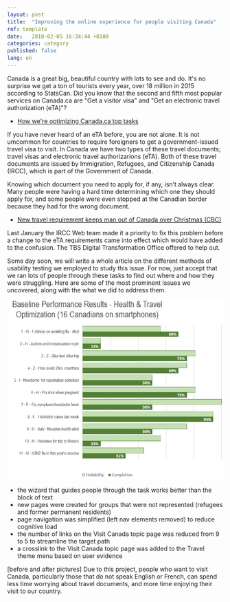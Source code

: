 ```yaml
---
layout: post
title:  "Improving the online experience for people visiting Canada"
ref: template
date:   2018-02-05 16:34:44 +0100
categories: category
published: false
lang: en
---
```


Canada is a great big, beautiful country with lots to see and do. It's no surprise we get a ton of tourists every year, over 18 million in 2015 according to StatsCan. 
Did you know that the second and fifth most popular services on Canada.ca are "Get a visitor visa" and "Get an electronic travel authorization (eTA)"? 
* [How we're optimizing Canada.ca top tasks](https://canada-ca.github.io/pages/top-task-list-canada-ca.html)

If you have never heard of an eTA before, you are not alone. It is not umcommon for countries to require foreigners to get a government-issued travel visa to visit. In Canada we have two types of these travel documents; travel visas and electronic travel authorizarions (eTA). Both of these travel documents are issued by Immigration, Refugees, and Citizenship Canada (IRCC), which is part of the Government of Canada. 

Knowing which document you need to apply for, if any, isn’t always clear. Many people were having a hard time determining which one they should apply for, and some people were even stopped at the Canadian border because they had for the wrong document. 
* [New travel requirement keeps man out of Canada over Christmas (CBC)](http://www.cbc.ca/news/canada/nova-scotia/travel-security-eta-document-england-electronic-travel-authorization-1.3916927)

Last January the IRCC Web team made it a priority to fix this problem before a change to the eTA requirements came into effect which would have added to the confusion. The TBS Digital Transformation Office offered to help out. 

Some day soon, we will write a whole article on the different methods of usability testing we employed to study this issue. For now, just accept that we ran lots of people through these tasks to find out where and how they were struggling. Here are some of the most prominent issues we uncovered, along with the what we did to address them.
<div itemprop="text" class="" data="type-text">
      <div class="img-responsive center-block col-md-6">
          <span class=""><img src="../images/Baseline-Performance-Results-Health-and-Travel-Optimization.jpg" alt="Bar-chart-of-Baseline-Performance-Results-comparing-findability-and-task-completion">
 </span>
      </div>
<ul>
<li>the wizard that guides people through the task works better than the block of text</li>
<li>new pages were created for groups that were not represented (refugees and former permanent residents)</li>
<li>page navigation was simplified (left nav elements removed) to reduce cognitive load</li>
<li>the number of links on the Visit Canada topic page was reduced from 9 to 5 to streamline the target path</li>
<li>a crosslink to the Visit Canada topic page was added to the Travel theme menu based on user evidence</li>
</ul>


[before and after pictures] 
Due to this project, people who want to visit Canada, particularly those that do not speak English or French, can spend less time worrying about travel documents, and more time enjoying their visit to our country.
